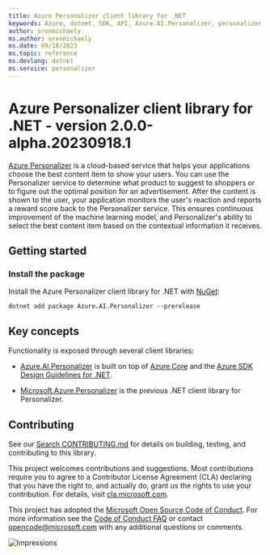 ```yaml
---
title: Azure Personalizer client library for .NET
keywords: Azure, dotnet, SDK, API, Azure.AI.Personalizer, personalizer
author: orenmichaely
ms.author: orenmichaely
ms.date: 09/18/2023
ms.topic: reference
ms.devlang: dotnet
ms.service: personalizer
---
```

# Azure Personalizer client library for .NET - version 2.0.0-alpha.20230918.1 


[Azure Personalizer](/azure/cognitive-services/personalizer/)
is a cloud-based service that helps your applications choose the best content item to show your users. You can use the Personalizer service to determine what product to suggest to shoppers or to figure out the optimal position for an advertisement. After the content is shown to the user, your application monitors the user's reaction and reports a reward score back to the Personalizer service. This ensures continuous improvement of the machine learning model, and Personalizer's ability to select the best content item based on the contextual information it receives.

## Getting started

### Install the package

Install the Azure Personalizer client library for .NET with [NuGet][nuget]:

```dotnetcli
dotnet add package Azure.AI.Personalizer --prerelease
```

## Key concepts
Functionality is exposed through several client libraries:

- [Azure.AI.Personalizer](https://www.nuget.org/packages/Azure.AI.Personalizer) is built on top of [Azure.Core](https://github.com/Azure/azure-sdk-for-net/blob/master/sdk/core/Azure.Core/README.md) and the [Azure SDK Design Guidelines for .NET](https://azure.github.io/azure-sdk/dotnet_introduction.html).

- [Microsoft.Azure.Personalizer](https://github.com/Azure/azure-sdk-for-net/tree/main/sdk/cognitiveservices/Personalizer) is the previous .NET client library for Personalizer.

## Contributing

See our [Search CONTRIBUTING.md][search_contrib] for details on building,
testing, and contributing to this library.

This project welcomes contributions and suggestions.  Most contributions require
you to agree to a Contributor License Agreement (CLA) declaring that you have
the right to, and actually do, grant us the rights to use your contribution. For
details, visit [cla.microsoft.com][cla].

This project has adopted the [Microsoft Open Source Code of Conduct][coc].
For more information see the [Code of Conduct FAQ][coc_faq]
or contact [opencode@microsoft.com][coc_contact] with any
additional questions or comments.

![Impressions](https://azure-sdk-impressions.azurewebsites.net/api/impressions/azure-sdk-for-net%2Fsdk%2Fpersonalizer%2FAzure.AI.Personalizer%2FREADME.png)

<!-- LINKS -->
[nuget]: https://www.nuget.org/
[search_contrib]: https://github.com/Azure/azure-sdk-for-net/tree/main/sdk/search/CONTRIBUTING.md
[cla]: https://cla.microsoft.com
[coc]: https://opensource.microsoft.com/codeofconduct/
[coc_faq]: https://opensource.microsoft.com/codeofconduct/faq/
[coc_contact]: mailto:opencode@microsoft.com

